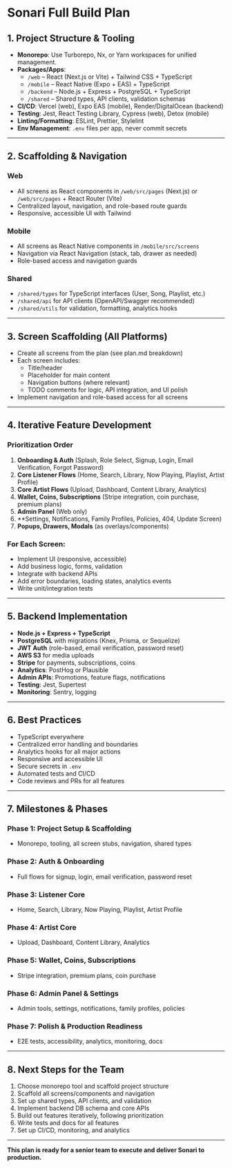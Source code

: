 # Sonari Full Build Plan

## 1. Project Structure & Tooling

- **Monorepo**: Use Turborepo, Nx, or Yarn workspaces for unified management.
- **Packages/Apps**:
  - `/web` – React (Next.js or Vite) + Tailwind CSS + TypeScript
  - `/mobile` – React Native (Expo + EAS) + TypeScript
  - `/backend` – Node.js + Express + PostgreSQL + TypeScript
  - `/shared` – Shared types, API clients, validation schemas
- **CI/CD**: Vercel (web), Expo EAS (mobile), Render/DigitalOcean (backend)
- **Testing**: Jest, React Testing Library, Cypress (web), Detox (mobile)
- **Linting/Formatting**: ESLint, Prettier, Stylelint
- **Env Management**: `.env` files per app, never commit secrets

---

## 2. Scaffolding & Navigation

### Web
- All screens as React components in `/web/src/pages` (Next.js) or `/web/src/pages` + React Router (Vite)
- Centralized layout, navigation, and role-based route guards
- Responsive, accessible UI with Tailwind

### Mobile
- All screens as React Native components in `/mobile/src/screens`
- Navigation via React Navigation (stack, tab, drawer as needed)
- Role-based access and navigation guards

### Shared
- `/shared/types` for TypeScript interfaces (User, Song, Playlist, etc.)
- `/shared/api` for API clients (OpenAPI/Swagger recommended)
- `/shared/utils` for validation, formatting, analytics hooks

---

## 3. Screen Scaffolding (All Platforms)
- Create all screens from the plan (see plan.md breakdown)
- Each screen includes:
  - Title/header
  - Placeholder for main content
  - Navigation buttons (where relevant)
  - TODO comments for logic, API integration, and UI polish
- Implement navigation and role-based access for all screens

---

## 4. Iterative Feature Development

### Prioritization Order
1. **Onboarding & Auth** (Splash, Role Select, Signup, Login, Email Verification, Forgot Password)
2. **Core Listener Flows** (Home, Search, Library, Now Playing, Playlist, Artist Profile)
3. **Core Artist Flows** (Upload, Dashboard, Content Library, Analytics)
4. **Wallet, Coins, Subscriptions** (Stripe integration, coin purchase, premium plans)
5. **Admin Panel** (Web only)
6. **Settings, Notifications, Family Profiles, Policies, 404, Update Screen)
7. **Popups, Drawers, Modals** (as overlays/components)

### For Each Screen:
- Implement UI (responsive, accessible)
- Add business logic, forms, validation
- Integrate with backend APIs
- Add error boundaries, loading states, analytics events
- Write unit/integration tests

---

## 5. Backend Implementation
- **Node.js + Express + TypeScript**
- **PostgreSQL** with migrations (Knex, Prisma, or Sequelize)
- **JWT Auth** (role-based, email verification, password reset)
- **AWS S3** for media uploads
- **Stripe** for payments, subscriptions, coins
- **Analytics**: PostHog or Plausible
- **Admin APIs**: Promotions, feature flags, notifications
- **Testing**: Jest, Supertest
- **Monitoring**: Sentry, logging

---

## 6. Best Practices
- TypeScript everywhere
- Centralized error handling and boundaries
- Analytics hooks for all major actions
- Responsive and accessible UI
- Secure secrets in `.env`
- Automated tests and CI/CD
- Code reviews and PRs for all features

---

## 7. Milestones & Phases

### Phase 1: Project Setup & Scaffolding
- Monorepo, tooling, all screen stubs, navigation, shared types

### Phase 2: Auth & Onboarding
- Full flows for signup, login, email verification, password reset

### Phase 3: Listener Core
- Home, Search, Library, Now Playing, Playlist, Artist Profile

### Phase 4: Artist Core
- Upload, Dashboard, Content Library, Analytics

### Phase 5: Wallet, Coins, Subscriptions
- Stripe integration, premium plans, coin purchase

### Phase 6: Admin Panel & Settings
- Admin tools, settings, notifications, family profiles, policies

### Phase 7: Polish & Production Readiness
- E2E tests, accessibility, analytics, monitoring, docs

---

## 8. Next Steps for the Team
1. Choose monorepo tool and scaffold project structure
2. Scaffold all screens/components and navigation
3. Set up shared types, API clients, and validation
4. Implement backend DB schema and core APIs
5. Build out features iteratively, following prioritization
6. Write tests and docs for all features
7. Set up CI/CD, monitoring, and analytics

---

**This plan is ready for a senior team to execute and deliver Sonari to production.**